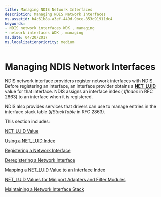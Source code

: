 ```yaml
---
title: Managing NDIS Network Interfaces
description: Managing NDIS Network Interfaces
ms.assetid: b4c61b8a-a3ef-449d-9bce-853d91911dc4
keywords:
- NDIS network interfaces WDK , managing
- network interfaces WDK , managing
ms.date: 04/20/2017
ms.localizationpriority: medium
---
```


# Managing NDIS Network Interfaces





NDIS network interface providers register network interfaces with NDIS. Before registering an interface, an interface provider obtains a [**NET\_LUID**](/windows/win32/api/ifdef/ns-ifdef-net_luid_lh) value for that interface. NDIS assigns an interface index ( *IfIndex* in RFC 2863) to an interface when it is registered.

NDIS also provides services that drivers can use to manage entries in the interface stack table (*ifStackTable* in RFC 2863).

This section includes:

[NET\_LUID Value](net-luid-value.md)

[Using a NET\_LUID Index](using-a-net-luid-index.md)

[Registering a Network Interface](registering-a-network-interface.md)

[Deregistering a Network Interface](deregistering-a-network-interface.md)

[Mapping a NET\_LUID Value to an Interface Index](mapping-a-net-luid-value-to-an-interface-index.md)

[NET\_LUID Values for Miniport Adapters and Filter Modules](net-luid-values-for-miniport-adapters-and-filter-modules.md)

[Maintaining a Network Interface Stack](maintaining-a-network-interface-stack.md)

 

